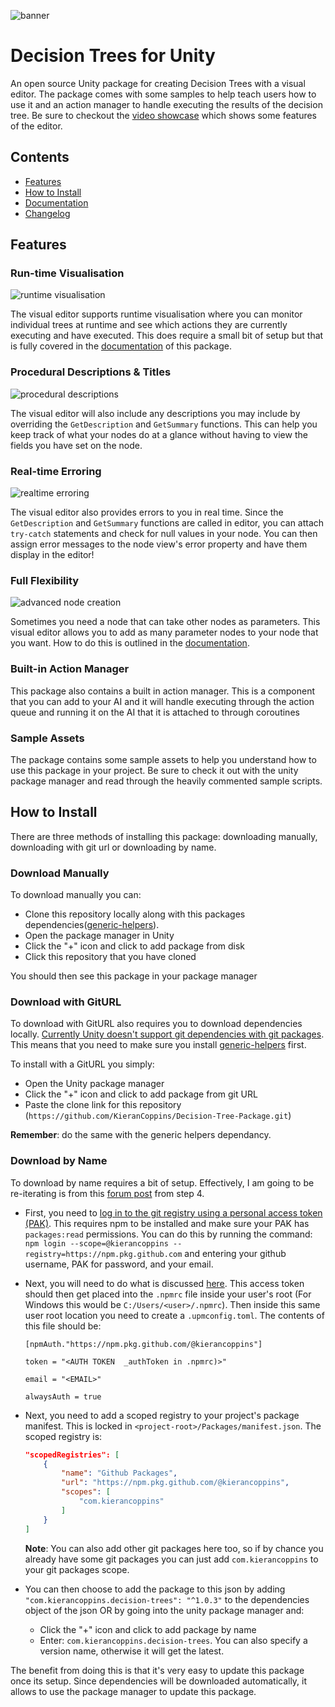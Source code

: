 ![banner](Documentation~/Resources/Banner.png)

# Decision Trees for Unity

An open source Unity package for creating Decision Trees with a visual editor. The package comes with some samples to help teach users how to use it and an action manager to handle executing the results of the decision tree. Be sure to checkout the [video showcase](https://youtu.be/F6SGtkVm7Vo) which shows some features of the editor.

## Contents
- [Features](#features)
- [How to Install](#how-to-install)
- [Documentation](Documentation~/README.md)
- [Changelog](CHANGELOG.md)

## Features

### Run-time Visualisation
![runtime visualisation](Documentation~/Resources/RuntimeVisualisation.png)

The visual editor supports runtime visualisation where you can monitor individual trees at runtime and see which actions they are currently executing and have executed. This does require a small bit of setup but that is fully covered in the [documentation](Documentation~/RuntimeVisualisation.md) of this package.

### Procedural Descriptions & Titles
![procedural descriptions](Documentation~/Resources/ProceduralDescriptionShowcase.png)

The visual editor will also include any descriptions you may include by overriding the `GetDescription` and `GetSummary` functions. This can help you keep track of what your nodes do at a glance without having to view the fields you have set on the node.

### Real-time Erroring
![realtime erroring](Documentation~/Resources//RealtimeErroringShowcase.png)

The visual editor also provides errors to you in real time. Since the `GetDescription` and `GetSummary` functions are called in editor, you can attach `try-catch` statements and check for null values in your node. You can then assign error messages to the node view's error property and have them display in the editor!

### Full Flexibility
![advanced node creation](Documentation~/Resources/AdvancedNodeCreation.png)

Sometimes you need a node that can take other nodes as parameters. This visual editor allows you to add as many parameter nodes to your node that you want. How to do this is outlined in the [documentation](Documentation~/AdvancedNodeCreation.md).

### Built-in Action Manager

This package also contains a built in action manager. This is a component that you can add to your AI and it will handle executing through the action queue and running it on the AI that it is attached to through coroutines

### Sample Assets

The package contains some sample assets to help you understand how to use this package in your project. Be sure to check it out with the unity package manager and read through the heavily commented sample scripts.

## How to Install

There are three methods of installing this package: downloading manually, downloading with git url or downloading by name.

### Download Manually
To download manually you can:
- Clone this repository locally along with this packages dependencies([generic-helpers](https://github.com/KieranCoppins/Generic-Helpers)).
- Open the package manager in Unity
- Click the "+" icon and click to add package from disk
- Click this repository that you have cloned

You should then see this package in your package manager

### Download with GitURL
To download with GitURL also requires you to download dependencies locally. [Currently Unity doesn't support git dependencies with git packages](https://forum.unity.com/threads/custom-package-with-git-dependencies.628390/). This means that you need to make sure you install [generic-helpers](https://github.com/KieranCoppins/Generic-Helpers) first.

To install with a GitURL you simply:
- Open the Unity package manager
- Click the "+" icon and click to add package from git URL
- Paste the clone link for this repository (`https://github.com/KieranCoppins/Decision-Tree-Package.git`)

**Remember**: do the same with the generic helpers dependancy.

### Download by Name
To download by name requires a bit of setup. Effectively, I am going to be re-iterating is from this [forum post](https://forum.unity.com/threads/using-github-packages-registry-with-unity-package-manager.861076/) from step 4.

- First, you need to [log in to the git registry using a personal access token (PAK)](https://docs.github.com/en/packages/working-with-a-github-packages-registry/working-with-the-npm-registry#authenticating-with-a-personal-access-token). This requires npm to be installed and make sure your PAK has `packages:read` permissions. You can do this by running the command: `npm login --scope=@kierancoppins --registry=https://npm.pkg.github.com` and entering your github username, PAK for password, and your email.

- Next, you will need to do what is discussed [here](https://forum.unity.com/threads/npm-registry-authentication.836308/). This access token should then get placed into the `.npmrc` file inside your user's root (For Windows this would be `C:/Users/<user>/.npmrc`). Then inside this same user root location you need to create a `.upmconfig.toml`. The contents of this file should be:
    ```
    [npmAuth."https://npm.pkg.github.com/@kierancoppins"]

    token = "<AUTH TOKEN  _authToken in .npmrc)>"

    email = "<EMAIL>"

    alwaysAuth = true
    ```

- Next, you need to add a scoped registry to your project's package manifest. This is locked in `<project-root>/Packages/manifest.json`. The scoped registry is:
    ```json
    "scopedRegistries": [
        {
            "name": "Github Packages",
            "url": "https://npm.pkg.github.com/@kierancoppins",
            "scopes": [
                "com.kierancoppins"
            ]
        }
    ]
    ```
    **Note**: You can also add other git packages here too, so if by chance you already have some git packages you can just add `com.kierancoppins` to your git packages scope.

- You can then choose to add the package to this json by adding `"com.kierancoppins.decision-trees": "^1.0.3"` to the dependencies object of the json OR by going into the unity package manager and:
  - Click the "+" icon and click to add package by name
  - Enter: `com.kierancoppins.decision-trees`. You can also specify a version name, otherwise it will get the latest.

The benefit from doing this is that it's very easy to update this package once its setup. Since dependencies will be downloaded automatically, it allows to use the package manager to update this package.
